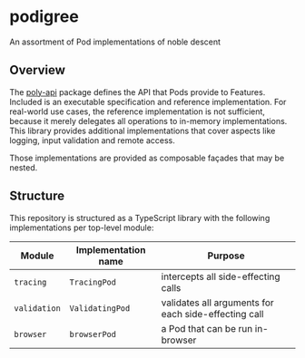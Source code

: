 # podigree

An assortment of Pod implementations of noble descent

## Overview

The [poly-api](https://github.com/polypoly-eu/poly-api) package defines the API that Pods provide to Features.
Included is an executable specification and reference implementation.
For real-world use cases, the reference implementation is not sufficient, because it merely delegates all operations to in-memory implementations.
This library provides additional implementations that cover aspects like logging, input validation and remote access.

Those implementations are provided as composable façades that may be nested.

## Structure

This repository is structured as a TypeScript library with the following implementations per top-level module:

| Module       | Implementation name | Purpose                                              |
| ------------ | ------------------- | -----------------------------------------------------|
| `tracing`    | `TracingPod`        | intercepts all side-effecting calls                  |
| `validation` | `ValidatingPod`     | validates all arguments for each side-effecting call |
| `browser`    | `browserPod`        | a Pod that can be run in-browser                     |
